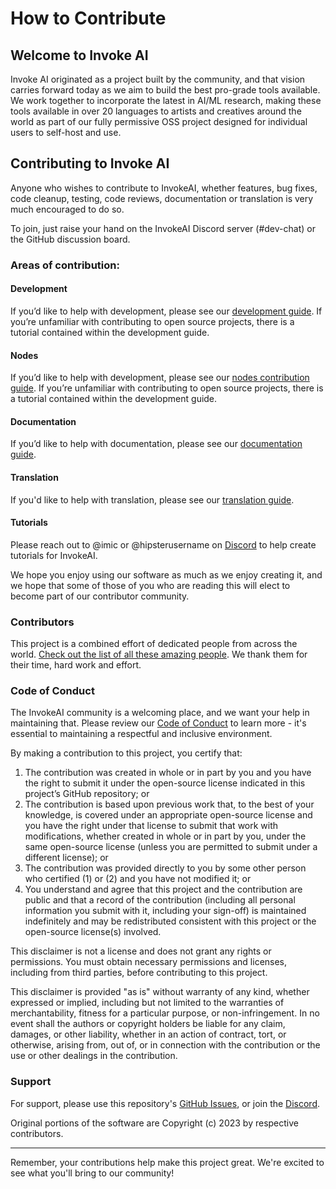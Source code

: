 # How to Contribute

## Welcome to Invoke AI
Invoke AI originated as a project built by the community, and that vision carries forward today as we aim to build the best pro-grade tools available. We work together to incorporate the latest in AI/ML research, making these tools available in over 20 languages to artists and creatives around the world as part of our fully permissive OSS project designed for individual users to self-host and use.


## Contributing to Invoke AI
Anyone who wishes to contribute to InvokeAI, whether features, bug fixes, code cleanup, testing, code reviews, documentation or translation is very much encouraged to do so.

To join, just raise your hand on the InvokeAI Discord server (#dev-chat) or the GitHub discussion board.

### Areas of contribution: 

#### Development
If you’d like to help with development, please see our [development guide](contribution_guides/development.md). If you’re unfamiliar with contributing to open source projects, there is a tutorial contained within the development guide.

#### Nodes
If you’d like to help with development, please see our [nodes contribution guide](INVOCATIONS.md). If you’re unfamiliar with contributing to open source projects, there is a tutorial contained within the development guide.

#### Documentation
If you’d like to help with documentation, please see our [documentation guide](contribution_guides/documenation.md).

#### Translation
If you'd like to help with translation, please see our [translation guide](docs/contributing/.contribution_guides/translation.md).

#### Tutorials 
Please reach out to @imic or @hipsterusername on [Discord](https://discord.gg/ZmtBAhwWhy) to help create tutorials for InvokeAI.

We hope you enjoy using our software as much as we enjoy creating it, and we hope that some of those of you who are reading this will elect to become part of our contributor community.


### Contributors

This project is a combined effort of dedicated people from across the world. [Check out the list of all these amazing people](https://invoke-ai.github.io/InvokeAI/other/CONTRIBUTORS/). We thank them for their time, hard work and effort.

### Code of Conduct

The InvokeAI community is a welcoming place, and we want your help in maintaining that. Please review our [Code of Conduct](https://github.com/invoke-ai/InvokeAI/blob/main/CODE_OF_CONDUCT.md) to learn more - it's essential to maintaining a respectful and inclusive environment.

By making a contribution to this project, you certify that:

1. The contribution was created in whole or in part by you and you have the right to submit it under the open-source license indicated in this project’s GitHub repository; or
2. The contribution is based upon previous work that, to the best of your knowledge, is covered under an appropriate open-source license and you have the right under that license to submit that work with modifications, whether created in whole or in part by you, under the same open-source license (unless you are permitted to submit under a different license); or
3. The contribution was provided directly to you by some other person who certified (1) or (2) and you have not modified it; or
4. You understand and agree that this project and the contribution are public and that a record of the contribution (including all personal information you submit with it, including your sign-off) is maintained indefinitely and may be redistributed consistent with this project or the open-source license(s) involved.

This disclaimer is not a license and does not grant any rights or permissions. You must obtain necessary permissions and licenses, including from third parties, before contributing to this project.

This disclaimer is provided "as is" without warranty of any kind, whether expressed or implied, including but not limited to the warranties of merchantability, fitness for a particular purpose, or non-infringement. In no event shall the authors or copyright holders be liable for any claim, damages, or other liability, whether in an action of contract, tort, or otherwise, arising from, out of, or in connection with the contribution or the use or other dealings in the contribution.

### Support

For support, please use this repository's [GitHub Issues](https://github.com/invoke-ai/InvokeAI/issues), or join the [Discord](https://discord.gg/ZmtBAhwWhy).

Original portions of the software are Copyright (c) 2023 by respective contributors.

---

Remember, your contributions help make this project great. We're excited to see what you'll bring to our community!
